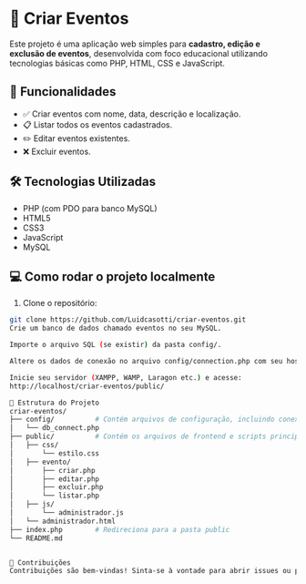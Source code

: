 # 📅 Criar Eventos

Este projeto é uma aplicação web simples para **cadastro, edição e exclusão de eventos**, desenvolvida com foco educacional utilizando tecnologias básicas como PHP, HTML, CSS e JavaScript.

## 🚀 Funcionalidades

- ✅ Criar eventos com nome, data, descrição e localização.
- 📋 Listar todos os eventos cadastrados.
- ✏️ Editar eventos existentes.
- ❌ Excluir eventos.

## 🛠 Tecnologias Utilizadas

- PHP (com PDO para banco MySQL)
- HTML5
- CSS3
- JavaScript
- MySQL

## 💻 Como rodar o projeto localmente

1. Clone o repositório:

```bash
git clone https://github.com/Luidcasotti/criar-eventos.git
Crie um banco de dados chamado eventos no seu MySQL.

Importe o arquivo SQL (se existir) da pasta config/.

Altere os dados de conexão no arquivo config/connection.php com seu host, usuário e senha.

Inicie seu servidor (XAMPP, WAMP, Laragon etc.) e acesse:
http://localhost/criar-eventos/public/

📁 Estrutura do Projeto
criar-eventos/
├── config/          # Contém arquivos de configuração, incluindo conexão com o banco
│   └── db_connect.php
├── public/          # Contém os arquivos de frontend e scripts principais
│   ├── css/
│       └── estilo.css
│   ├── evento/
│       ├── criar.php
│       ├── editar.php
│       ├── excluir.php
│       └── listar.php
│   ├── js/
│       └── administrador.js
│   └── administrador.html
├── index.php        # Redireciona para a pasta public
└── README.md


🤝 Contribuições
Contribuições são bem-vindas! Sinta-se à vontade para abrir issues ou pull requests.
